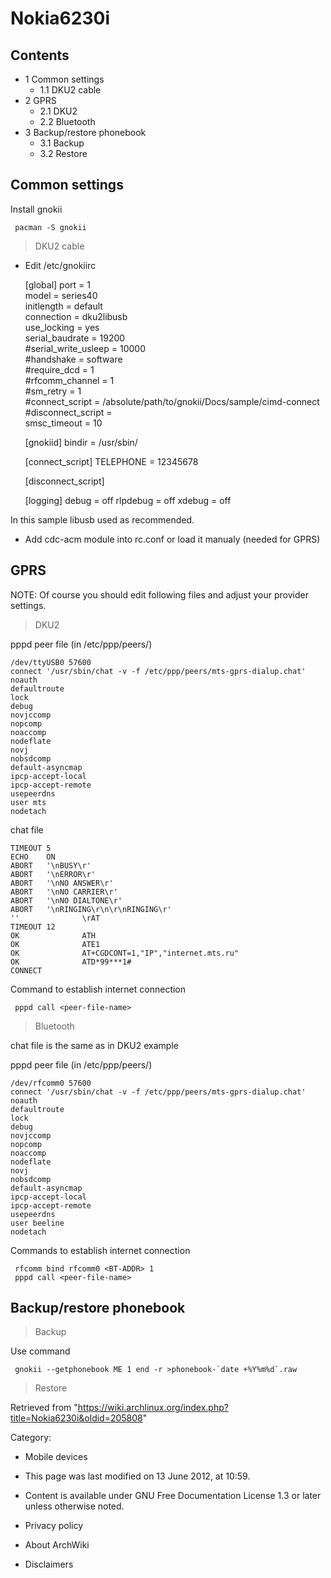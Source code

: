 Nokia6230i
==========

Contents
--------

-   1 Common settings
    -   1.1 DKU2 cable
-   2 GPRS
    -   2.1 DKU2
    -   2.2 Bluetooth
-   3 Backup/restore phonebook
    -   3.1 Backup
    -   3.2 Restore

Common settings
---------------

Install gnokii

     pacman -S gnokii

> DKU2 cable

-   Edit /etc/gnokiirc

    [global]
    port = 1                                                                                                                       
    model = series40                                                                                                               
    initlength = default                                                                                                           
    connection = dku2libusb                                                                                                        
    use_locking = yes                                                                                                              
    serial_baudrate = 19200                                                                                                        
    #serial_write_usleep = 10000                                                                                                   
    #handshake = software                                                                                                          
    #require_dcd = 1                                                                                                               
    #rfcomm_channel = 1                                                                                                            
    #sm_retry = 1                                                                                                                  
    #connect_script = /absolute/path/to/gnokii/Docs/sample/cimd-connect                                                            
    #disconnect_script =                                                                                                           
    smsc_timeout = 10                                                                                                              

    [gnokiid]
    bindir = /usr/sbin/

    [connect_script]
    TELEPHONE = 12345678

    [disconnect_script]

    [logging]
    debug = off
    rlpdebug = off
    xdebug = off

In this sample libusb used as recommended.

-   Add cdc-acm module into rc.conf or load it manualy (needed for GPRS)

GPRS
----

NOTE: Of course you should edit following files and adjust your provider
settings.

> DKU2

pppd peer file (in /etc/ppp/peers/)

    /dev/ttyUSB0 57600
    connect '/usr/sbin/chat -v -f /etc/ppp/peers/mts-gprs-dialup.chat'
    noauth
    defaultroute
    lock 
    debug
    novjccomp 
    nopcomp 
    noaccomp 
    nodeflate 
    novj 
    nobsdcomp
    default-asyncmap
    ipcp-accept-local
    ipcp-accept-remote
    usepeerdns
    user mts
    nodetach

chat file

    TIMEOUT 5
    ECHO    ON
    ABORT   '\nBUSY\r'
    ABORT   '\nERROR\r'
    ABORT   '\nNO ANSWER\r'
    ABORT   '\nNO CARRIER\r'
    ABORT   '\nNO DIALTONE\r'
    ABORT   '\nRINGING\r\n\r\nRINGING\r'
    ''              \rAT
    TIMEOUT 12
    OK              ATH
    OK              ATE1
    OK              AT+CGDCONT=1,"IP","internet.mts.ru"
    OK              ATD*99***1#
    CONNECT

Command to establish internet connection

     pppd call <peer-file-name>

> Bluetooth

chat file is the same as in DKU2 example

pppd peer file (in /etc/ppp/peers/)

    /dev/rfcomm0 57600
    connect '/usr/sbin/chat -v -f /etc/ppp/peers/mts-gprs-dialup.chat'
    noauth
    defaultroute
    lock 
    debug
    novjccomp 
    nopcomp 
    noaccomp 
    nodeflate 
    novj 
    nobsdcomp
    default-asyncmap
    ipcp-accept-local
    ipcp-accept-remote
    usepeerdns
    user beeline
    nodetach

Commands to establish internet connection

     rfcomm bind rfcomm0 <BT-ADDR> 1
     pppd call <peer-file-name>

Backup/restore phonebook
------------------------

> Backup

Use command

     gnokii --getphonebook ME 1 end -r >phonebook-`date +%Y%m%d`.raw

> Restore

Retrieved from
"https://wiki.archlinux.org/index.php?title=Nokia6230i&oldid=205808"

Category:

-   Mobile devices

-   This page was last modified on 13 June 2012, at 10:59.
-   Content is available under GNU Free Documentation License 1.3 or
    later unless otherwise noted.
-   Privacy policy
-   About ArchWiki
-   Disclaimers
